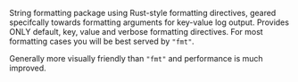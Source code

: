 String formatting package using Rust-style formatting directives, geared specifcally towards formatting arguments for key-value log output. Provides ONLY default, key, value and verbose formatting directives. For most formatting cases you will be best served by `"fmt"`.

Generally more visually friendly than `"fmt"` and performance is much improved.

